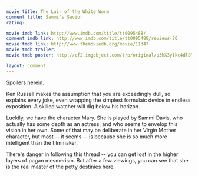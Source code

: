 ```yaml
---
movie title: The Lair of the White Worm
comment title: Sammi's Savior
rating: 

movie imdb link: http://www.imdb.com/title/tt0095488/
comment imdb link: http://www.imdb.com/title/tt0095488/reviews-20
movie tmdb link: http://www.themoviedb.org/movie/11347
movie tmdb trailer: 
movie tmdb poster: http://cf2.imgobject.com/t/p/original/p3hX3yIkc4dlBYfz3RPyoJJE9ZD.jpg

layout: comment
---
```


Spoilers herein.

Ken Russell makes the assumption that you are exceedingly dull, so explains every joke, even wrapping the simplest formulaic device in endless exposition. A skilled watcher will dig below his horizon.

Luckily, we have the character Mary. She is played by Sammi Davis, who actually has some depth as an actress, and who seems to envelop this vision in her own. Some of that may be deliberate in her Virgin Mother character, but most -- it seems -- is because she is so much more intelligent than the filmmaker.

There's danger in following this thread -- you can get lost in the higher layers of pagan mesmerism. But after a few viewings, you can see that she is the real master of the petty destinies here.